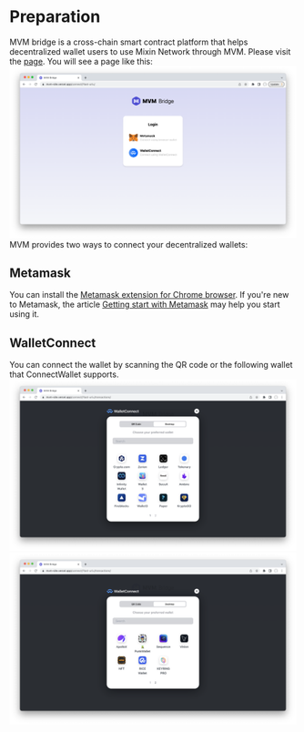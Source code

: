 # Preparation
MVM bridge is a cross-chain smart contract platform that helps decentralized wallet users to use Mixin Network through MVM.
Please visit the [page](https://mvm-site.vercel.app/). You will see a page like this:
![Homepage](./homepage.png)
MVM provides two ways to connect your decentralized wallets:
## Metamask
You can install the [Metamask extension for Chrome browser](https://chrome.google.com/webstore/detail/metamask/nkbihfbeogaeaoehlefnkodbefgpgknn). If you're new to Metamask, the article [Getting start with Metamask](https://metamask.zendesk.com/hc/en-us/articles/360015489531-Getting-started-with-MetaMask) may help you start using it.
## WalletConnect
You can connect the wallet by scanning the QR code or the following wallet that ConnectWallet supports.
![Supported wallets 1](./Connectwallet1.png)
![Supported wallets 2](./Connectwallet2.png)